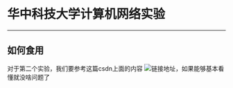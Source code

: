 # 华中科技大学计算机网络实验

---


## 如何食用

对于第二个实验，我们要参考这篇csdn上面的内容 ![链接地址](https://blog.csdn.net/wniuniu_/article/details/142991328)，如果能够基本看懂就没啥问题了
